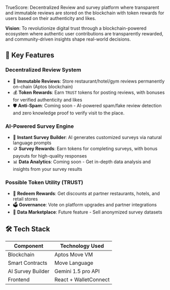 TrueScore: Decentralized Review and survey platform where transparent and immutable reviews are stored on the blockchain with token rewards for users based on their authenticity and likes.

**Vision**: To revolutionize digital trust through a blockchain-powered ecosystem where authentic user contributions are transparently rewarded, and community-driven insights shape real-world decisions.

## 🌟 Key Features

### **Decentralized Review System**

- 📝 **Immutable Reviews**: Store restaurant/hotel/gym reviews permanently on-chain (Aptos blockchain)
- 💰 **Token Rewards**: Earn `TRUST` tokens for posting reviews, with bonuses for verified authenticity and likes
- 🛡️ **Anti-Spam**: Coming soon - AI-powered spam/fake review detection and zero knowledge proof to verify visit to the place.

### **AI-Powered Survey Engine**

- 🤖 **Instant Survey Builder**: AI generates customized surveys via natural language prompts
- 🪙 **Survey Rewards**: Earn tokens for completing surveys, with bonus payouts for high-quality responses
- 📊 **Data Analytics**: Coming soon - Get in-depth data analysis and insights from your survey results

### **Possible Token Utility (TRUST)**

- 🎁 **Redeem Rewards**: Get discounts at partner restaurants, hotels, and retail stores
- 🗳️ **Governance**: Vote on platform upgrades and partner integrations
- 🔄 **Data Marketplace**: Future feature - Sell anonymized survey datasets

## 🛠️ Tech Stack

| Component         | Technology Used       |
| ----------------- | --------------------- |
| Blockchain        | Aptos Move VM         |
| Smart Contracts   | Move Language         |
| AI Survey Builder | Gemini 1.5 pro API    |
| Frontend          | React + WalletConnect |
